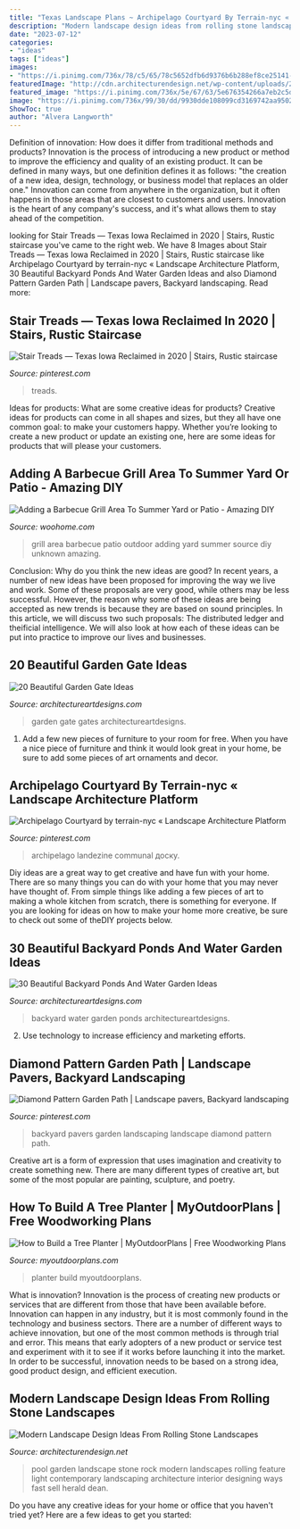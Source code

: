 ```yaml
---
title: "Texas Landscape Plans ~ Archipelago Courtyard By Terrain-nyc « Landscape Architecture Platform"
description: "Modern landscape design ideas from rolling stone landscapes"
date: "2023-07-12"
categories:
- "ideas"
tags: ["ideas"]
images:
- "https://i.pinimg.com/736x/78/c5/65/78c5652dfb6d9376b6b288ef8ce25141--backyard-garden-ideas-garden-paths.jpg"
featuredImage: "http://cdn.architecturendesign.net/wp-content/uploads/2014/06/13928.jpeg"
featured_image: "https://i.pinimg.com/736x/5e/67/63/5e676354266a7eb2c5ddcc28e0c4e1e5.jpg"
image: "https://i.pinimg.com/736x/99/30/dd/9930dde108099cd3169742aa9502b14e.jpg"
ShowToc: true
author: "Alvera Langworth"
---
```



Definition of innovation: How does it differ from traditional methods and products?
Innovation is the process of introducing a new product or method to improve the efficiency and quality of an existing product. It can be defined in many ways, but one definition defines it as follows: "the creation of a new idea, design, technology, or business model that replaces an older one." Innovation can come from anywhere in the organization, but it often happens in those areas that are closest to customers and users. Innovation is the heart of any company's success, and it's what allows them to stay ahead of the competition.

	

		
looking for Stair Treads — Texas Iowa Reclaimed in 2020 | Stairs, Rustic staircase you've came to the right web. We have 8 Images about Stair Treads — Texas Iowa Reclaimed in 2020 | Stairs, Rustic staircase like Archipelago Courtyard by terrain-nyc « Landscape Architecture Platform, 30 Beautiful Backyard Ponds And Water Garden Ideas and also Diamond Pattern Garden Path | Landscape pavers, Backyard landscaping. Read more:
		
    
## Stair Treads — Texas Iowa Reclaimed In 2020 | Stairs, Rustic Staircase

<img loading=lazy src="https://i.pinimg.com/736x/5e/67/63/5e676354266a7eb2c5ddcc28e0c4e1e5.jpg" onerror="this.onerror=null;this.src='https://tse2.mm.bing.net/th?id=OIP.Md8iUh0fGiys_mS55dNcxgHaJ3&amp;pid=15.1';" alt="Stair Treads — Texas Iowa Reclaimed in 2020 | Stairs, Rustic staircase">

_Source: pinterest.com_

>treads. 

	

Ideas for products: What are some creative ideas for products?
Creative ideas for products can come in all shapes and sizes, but they all have one common goal: to make your customers happy. Whether you’re looking to create a new product or update an existing one, here are some ideas for products that will please your customers.

    
## Adding A Barbecue Grill Area To Summer Yard Or Patio - Amazing DIY

<img loading=lazy src="https://www.woohome.com/wp-content/uploads/2017/06/design-an-outdoor-barbeque-grill-area-12.jpg" onerror="this.onerror=null;this.src='https://tse3.mm.bing.net/th?id=OIP.FzBqMjdw4Moc9FVv4xWFKQHaHa&amp;pid=15.1';" alt="Adding a Barbecue Grill Area To Summer Yard or Patio - Amazing DIY">

_Source: woohome.com_

>grill area barbecue patio outdoor adding yard summer source diy unknown amazing. 

	

Conclusion: Why do you think the new ideas are good?
In recent years, a number of new ideas have been proposed for improving the way we live and work. Some of these proposals are very good, while others may be less successful. However, the reason why some of these ideas are being accepted as new trends is because they are based on sound principles. In this article, we will discuss two such proposals: The distributed ledger and theificial intelligence. We will also look at how each of these ideas can be put into practice to improve our lives and businesses.

    
## 20 Beautiful Garden Gate Ideas

<img loading=lazy src="https://www.architectureartdesigns.com/wp-content/uploads/2013/03/Gates-ArchitectureArtDesigns-6.jpg" onerror="this.onerror=null;this.src='https://tse3.mm.bing.net/th?id=OIP.SGeevEAtPGw3-zs_8P6foQAAAA&amp;pid=15.1';" alt="20 Beautiful Garden Gate Ideas">

_Source: architectureartdesigns.com_

>garden gate gates architectureartdesigns. 

	

1. Add a few new pieces of furniture to your room for free. When you have a nice piece of furniture and think it would look great in your home, be sure to add some pieces of art ornaments and decor.

    
## Archipelago Courtyard By Terrain-nyc « Landscape Architecture Platform

<img loading=lazy src="https://i.pinimg.com/736x/99/30/dd/9930dde108099cd3169742aa9502b14e.jpg" onerror="this.onerror=null;this.src='https://tse4.mm.bing.net/th?id=OIP.RZ4vhylpgRvYbgn4ZrKBNAHaEg&amp;pid=15.1';" alt="Archipelago Courtyard by terrain-nyc « Landscape Architecture Platform">

_Source: pinterest.com_

>archipelago landezine communal доску. 

	

Diy ideas are a great way to get creative and have fun with your home. There are so many things you can do with your home that you may never have thought of. From simple things like adding a few pieces of art to making a whole kitchen from scratch, there is something for everyone. If you are looking for ideas on how to make your home more creative, be sure to check out some of theDIY projects below.

    
## 30 Beautiful Backyard Ponds And Water Garden Ideas

<img loading=lazy src="https://www.architectureartdesigns.com/wp-content/uploads/2013/04/Backyard-ArchitectureArtDesigns-14.jpg" onerror="this.onerror=null;this.src='https://tse4.mm.bing.net/th?id=OIP.9yFuWErWWe5YMQIDN7yU-AHaLE&amp;pid=15.1';" alt="30 Beautiful Backyard Ponds And Water Garden Ideas">

_Source: architectureartdesigns.com_

>backyard water garden ponds architectureartdesigns. 

	

2. Use technology to increase efficiency and marketing efforts.

    
## Diamond Pattern Garden Path | Landscape Pavers, Backyard Landscaping

<img loading=lazy src="https://i.pinimg.com/736x/78/c5/65/78c5652dfb6d9376b6b288ef8ce25141--backyard-garden-ideas-garden-paths.jpg" onerror="this.onerror=null;this.src='https://tse2.mm.bing.net/th?id=OIP.oN6DQMzT4fl2M49aCQ3HQAAAAA&amp;pid=15.1';" alt="Diamond Pattern Garden Path | Landscape pavers, Backyard landscaping">

_Source: pinterest.com_

>backyard pavers garden landscaping landscape diamond pattern path. 

	

Creative art is a form of expression that uses imagination and creativity to create something new. There are many different types of creative art, but some of the most popular are painting, sculpture, and poetry.

    
## How To Build A Tree Planter | MyOutdoorPlans | Free Woodworking Plans

<img loading=lazy src="https://myoutdoorplans.com/wp-content/uploads/2019/03/Building-a-tree-planter-box.png" onerror="this.onerror=null;this.src='https://tse4.mm.bing.net/th?id=OIP.PY_8PlvRgShJEBnY0weUsQHaJ4&amp;pid=15.1';" alt="How to Build a Tree Planter | MyOutdoorPlans | Free Woodworking Plans">

_Source: myoutdoorplans.com_

>planter build myoutdoorplans. 

	

What is innovation?
Innovation is the process of creating new products or services that are different from those that have been available before. Innovation can happen in any industry, but it is most commonly found in the technology and business sectors. There are a number of different ways to achieve innovation, but one of the most common methods is through trial and error. This means that early adopters of a new product or service test and experiment with it to see if it works before launching it into the market. In order to be successful, innovation needs to be based on a strong idea, good product design, and efficient execution.

    
## Modern Landscape Design Ideas From Rolling Stone Landscapes

<img loading=lazy src="http://cdn.architecturendesign.net/wp-content/uploads/2014/06/13928.jpeg" onerror="this.onerror=null;this.src='https://tse3.mm.bing.net/th?id=OIP.EPG7cImoEHFKKJ8vi-MH_QHaE6&amp;pid=15.1';" alt="Modern Landscape Design Ideas From Rolling Stone Landscapes">

_Source: architecturendesign.net_

>pool garden landscape stone rock modern landscapes rolling feature light contemporary landscaping architecture interior designing ways fast sell herald dean. 

	

Do you have any creative ideas for your home or office that you haven't tried yet? Here are a few ideas to get you started: 

